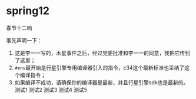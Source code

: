 # spring12
春节十二响

事先声明一下：
1. 这是李一一写的，木星事件之后，经过党委批准和李一一的同意，我把它传到了这里；
2. `#env`最开始是行星引擎专用编译器引入的指令，c34这个最新标准也采纳了这个编译指令；
3. 如果编译不成功，请确保你的编译器是最新，并且行星引擎sdk也是最新的。
测试1
测试2
测试3
测试4
测试5
